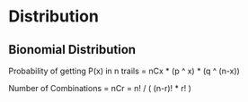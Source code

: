 # Distribution

## Bionomial Distribution

Probability of getting P(x) in n trails = nCx * (p ^ x) * (q ^ (n-x))

Number of Combinations = nCr = n! / ( (n-r)! * r! )
